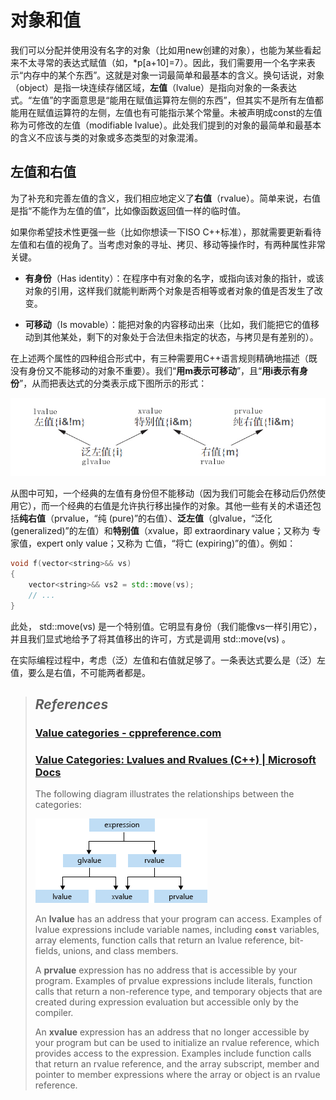 # 对象和值

我们可以分配并使用没有名字的对象（比如用new创建的对象），也能为某些看起来不太寻常的表达式赋值（如，*p[a+10]=7）。因此，我们需要用一个名字来表示“内存中的某个东西”。这就是对象一词最简单和最基本的含义。换句话说，对象（object）是指一块连续存储区域，**左值**（lvalue）是指向对象的一条表达式。“左值”的字面意思是“能用在赋值运算符左侧的东西”，但其实不是所有左值都能用在赋值运算符的左侧，左值也有可能指示某个常量。未被声明成const的左值称为可修改的左值（modifiable  lvalue）。此处我们提到的对象的最简单和最基本的含义不应该与类的对象或多态类型的对象混淆。 

## 左值和右值

为了补充和完善左值的含义，我们相应地定义了**右值**（rvalue）。简单来说，右值是指“不能作为左值的值”，比如像函数返回值一样的临时值。

如果你希望技术性更强一些（比如你想读一下ISO  C++标准），那就需要更新看待左值和右值的视角了。当考虑对象的寻址、拷贝、移动等操作时，有两种属性非常关键。

- **有身份**（Has  identity）：在程序中有对象的名字，或指向该对象的指针，或该对象的引用，这样我们就能判断两个对象是否相等或者对象的值是否发生了改变。

- **可移动**（Is  movable）：能把对象的内容移动出来（比如，我们能把它的值移动到其他某处，剩下的对象处于合法但未指定的状态，与拷贝是有差别的）。

在上述两个属性的四种组合形式中，有三种需要用C++语言规则精确地描述（既没有身份又不能移动的对象不重要）。我们“**用m表示可移动**”，且“**用i表示有身份**”，从而把表达式的分类表示成下图所示的形式：

![](https://github.com/ltimaginea/Cpp-Primer/blob/main/CppPrimer/Images/Chapter13/Ch13_06_ValueCategory0.png)

从图中可知，一个经典的左值有身份但不能移动（因为我们可能会在移动后仍然使用它），而一个经典的右值是允许执行移出操作的对象。其他一些有关的术语还包括**纯右值**（prvalue，“纯 (pure)”的右值）、**泛左值**（glvalue，“泛化 (generalized)”的左值）和**特别值**（xvalue，即 extraordinary value；又称为 专家值，expert only value；又称为 亡值，“将亡 (expiring)”的值）。例如：

```cpp
void f(vector<string>&& vs)
{
	vector<string>&& vs2 = std::move(vs);
	// ...
}
```

此处， std::move(vs) 是一个特别值。它明显有身份（我们能像vs一样引用它），并且我们显式地给予了将其值移出的许可，方式是调用 std::move(vs) 。

在实际编程过程中，考虑（泛）左值和右值就足够了。一条表达式要么是（泛）左值，要么是右值，不可能两者都是。



> ## *References*
>
> ### [Value categories - cppreference.com](https://en.cppreference.com/w/cpp/language/value_category)
>
> ### [Value Categories: Lvalues and Rvalues (C++) | Microsoft Docs](https://docs.microsoft.com/en-us/cpp/cpp/lvalues-and-rvalues-visual-cpp?view=msvc-160)
>
> The following diagram illustrates the relationships between the categories:
>
> ![](https://github.com/ltimaginea/Cpp-Primer/blob/main/CppPrimer/Images/Chapter13/Ch13_06_ValueCategory1.png)
>
> An **lvalue** has an address that your program can access. Examples of lvalue expressions include variable names, including **`const`** variables, array elements, function calls that return an lvalue reference, bit-fields, unions, and class members.
>
> A **prvalue** expression has no address that is accessible by your program. Examples of prvalue expressions include literals, function calls that return a non-reference type, and temporary objects that are created during expression evaluation but accessible only by the compiler.
>
> An **xvalue** expression has an address that no longer accessible by your program but can be used to initialize an rvalue reference, which provides access to the expression. Examples include function calls that return an rvalue reference, and the array subscript, member and pointer to member expressions where the array or object is an rvalue reference.